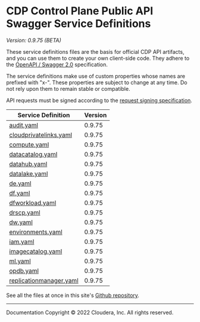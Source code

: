 # CDP Control Plane Public API Swagger Service Definitions

*Version: 0.9.75 (BETA)*

These service definitions files are the basis for official CDP API artifacts,
and you can use them to create your own client-side code. They adhere to the
[OpenAPI / Swagger 2.0](https://swagger.io/specification/v2/) specification.

The service definitions make use of custom properties whose names are prefixed
with "x-". These properties are subject to change at any time. Do not rely upon
them to remain stable or compatible.

API requests must be signed according to the
[request signing specification](request_signing.md).

| Service Definition | Version |
| --- | --- |
| [audit.yaml](./audit.yaml) | 0.9.75 |
| [cloudprivatelinks.yaml](./cloudprivatelinks.yaml) | 0.9.75 |
| [compute.yaml](./compute.yaml) | 0.9.75 |
| [datacatalog.yaml](./datacatalog.yaml) | 0.9.75 |
| [datahub.yaml](./datahub.yaml) | 0.9.75 |
| [datalake.yaml](./datalake.yaml) | 0.9.75 |
| [de.yaml](./de.yaml) | 0.9.75 |
| [df.yaml](./df.yaml) | 0.9.75 |
| [dfworkload.yaml](./dfworkload.yaml) | 0.9.75 |
| [drscp.yaml](./drscp.yaml) | 0.9.75 |
| [dw.yaml](./dw.yaml) | 0.9.75 |
| [environments.yaml](./environments.yaml) | 0.9.75 |
| [iam.yaml](./iam.yaml) | 0.9.75 |
| [imagecatalog.yaml](./imagecatalog.yaml) | 0.9.75 |
| [ml.yaml](./ml.yaml) | 0.9.75 |
| [opdb.yaml](./opdb.yaml) | 0.9.75 |
| [replicationmanager.yaml](./replicationmanager.yaml) | 0.9.75 |

See all the files at once in this site's
[Github repository](https://github.com/cloudera/cdp-dev-docs/tree/master/api-docs/swagger).

----

Documentation Copyright © 2022 Cloudera, Inc. All rights reserved.

